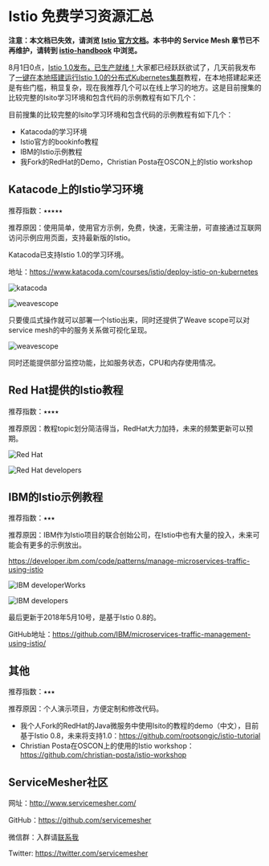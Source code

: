 # Istio 免费学习资源汇总

**注意：本文档已失效，请浏览 [Istio 官方文档](https://istio.io/zh)。本书中的 Service Mesh 章节已不再维护，请转到 [istio-handbook](https://www.servicemesher.com/istio-handbook) 中浏览。**

8月1日0点，[Istio 1.0发布，已生产就绪！](http://www.servicemesher.com/blog/announcing-istio-1.0/)大家都已经跃跃欲试了，几天前我发布了[一键在本地搭建运行Istio 1.0的分布式Kubernetes集群](https://github.com/rootsongjc/kubernetes-vagrant-centos-cluster)教程，在本地搭建起来还是有些门槛，稍显复杂，现在我推荐几个可以在线上学习的地方。这是目前搜集的比较完整的Isito学习环境和包含代码的示例教程有如下几个：

目前搜集的比较完整的Isito学习环境和包含代码的示例教程有如下几个：

- Katacoda的学习环境
- Istio官方的bookinfo教程
- IBM的Istio示例教程
- 我Fork的RedHat的Demo，Christian Posta在OSCON上的Istio workshop

## Katacode上的Istio学习环境

推荐指数：⭑⭑⭑⭑⭑

推荐原因：使用简单，使用官方示例，免费，快速，无需注册，可直接通过互联网访问示例应用页面，支持最新版的Istio。

Katacoda已支持Istio 1.0的学习环境。

地址：https://www.katacoda.com/courses/istio/deploy-istio-on-kubernetes

![katacoda](../images/006tNc79gy1ftwe77v4u5j31kw0ziwtw.jpg)

![weavescope](../images/006tNc79gy1ftwhtmzhfej31kw0ziww1.jpg)

只要傻瓜式操作就可以部署一个Istio出来，同时还提供了Weave scope可以对service mesh的中的服务关系做可视化呈现。

![weavescope](../images/006tNc79gy1ftwhvtu1vxj31kw0zitvc.jpg)

同时还能提供部分监控功能，比如服务状态，CPU和内存使用情况。

## Red Hat提供的Istio教程

推荐指数：⭑⭑⭑⭑

推荐原因：教程topic划分简洁得当，RedHat大力加持，未来的频繁更新可以预期。

![Red Hat](../images/006tNc79gy1ftwiolw1tyj31kw0zib29.jpg)

![Red Hat developers](../images/006tNc79gy1ftwjyxiw1pj31kw0zi4qp.jpg)

## IBM的Istio示例教程

推荐指数：⭑⭑⭑

推荐原因：IBM作为Istio项目的联合创始公司，在Istio中也有大量的投入，未来可能会有更多的示例放出。

https://developer.ibm.com/code/patterns/manage-microservices-traffic-using-istio

![IBM developerWorks](../images/006tNc79gy1ftweryj0zrj31kw0zix6q.jpg)

![IBM developers](../images/006tNc79gy1ftwesjg1e2j31kw0s8woq.jpg)

最后更新于2018年5月10号，是基于Istio 0.8的。

GitHub地址：https://github.com/IBM/microservices-traffic-management-using-istio/

## 其他

推荐指数：⭑⭑⭑

推荐原因：个人演示项目，方便定制和修改代码。

- 我个人Fork的RedHat的Java微服务中使用Isito的教程的demo（中文），目前基于Istio 0.8，未来将支持1.0：https://github.com/rootsongjc/istio-tutorial
- Christian Posta在OSCON上的使用的Istio workshop：https://github.com/christian-posta/istio-workshop

## ServiceMesher社区

网址：http://www.servicemesher.com/

GitHub：https://github.com/servicemesher

微信群：入群请[联系我](https://jimmysong.io/about)

Twitter: https://twitter.com/servicemesher
